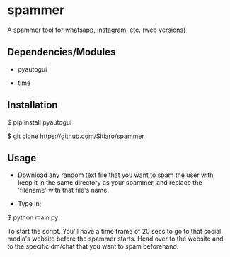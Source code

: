 # spammer
A spammer tool for whatsapp, instagram, etc. (web versions)
## Dependencies/Modules ##

- pyautogui

- time

## Installation ##

$ pip install pyautogui

$ git clone https://github.com/Sitiaro/spammer

## Usage ##

- Download any random text file that you want to spam the user with, keep it in the same directory as your spammer, and replace the 'filename' with that file's name.

- Type in;

$ python main.py

To start the script. You'll have a time frame of 20 secs to go to that social media's website before the spammer starts. Head over to the website and to the specific dm/chat that you want to spam beforehand.
